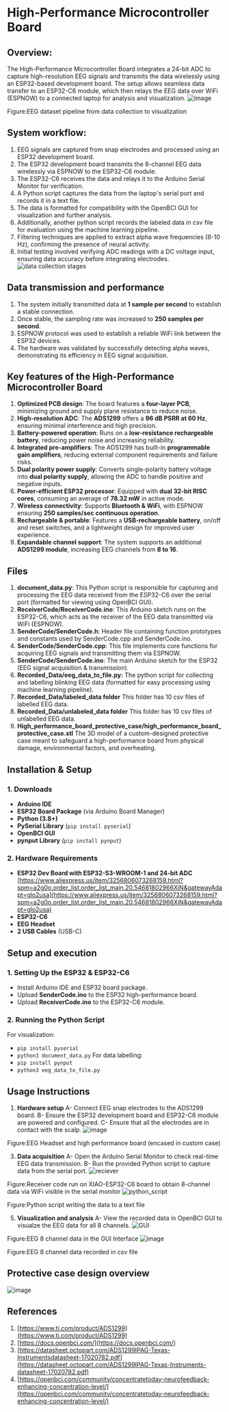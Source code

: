 # High-Performance Microcontroller Board

## Overview:
The High-Performance Microcontroller Board integrates a 24-bit ADC to capture high-resolution EEG signals and transmits the data wirelessly using an ESP32-based development board. 
The setup allows seamless data transfer to an ESP32-C6 module, which then relays the EEG data over WiFi (ESPNOW) to a connected laptop for analysis and visualization.
![image](https://github.com/user-attachments/assets/9b8633bc-526a-4d3a-a7fb-4e275b2d3879)

Figure:EEG dataset pipeline from data collection to visualization

## System workflow:
1. EEG signals are captured from snap electrodes and processed using an ESP32 development board.
2. The ESP32 development board transmits the 8-channel EEG data wirelessly via ESPNOW to the ESP32-C6 module.
3. The ESP32-C6 receives the data and relays it to the Arduino Serial Monitor for verification.
4. A Python script captures the data from the laptop's serial port and records it in a text file. 
5. The data is formatted for compatibility with the OpenBCI GUI for visualization and further analysis.
6. Additionally, another python script records the labeled data in csv file for evaluation using the machine learning pipeline.
7. Filtering techniques are applied to extract alpha wave frequencies (8-10 Hz), confirming the presence of neural activity.
8. Initial testing involved verifying ADC readings with a DC voltage input, ensuring data accuracy before integrating electrodes.
   ![data collection stages](https://github.com/user-attachments/assets/1ad5dc23-a819-4ac8-99bb-d55ae5c50f29)

## Data transmission and performance
1. The system initially transmitted data at **1 sample per second** to establish a stable connection.
2. Once stable, the sampling rate was increased to **250 samples per second**.
3. ESPNOW protocol was used to establish a reliable WiFi link between the ESP32 devices.
4. The hardware was validated by successfully detecting alpha waves, demonstrating its efficiency in EEG signal acquisition.

## Key features of the High-Performance Microcontroller Board
1. **Optimized PCB design**: The board features a **four-layer PCB**, minimizing ground and supply plane resistance to reduce noise.
2. **High-resolution ADC**: The **ADS1299** offers a **96 dB PSRR at 60 Hz**, ensuring minimal interference and high precision.
3. **Battery-powered operation**: Runs on a **low-resistance rechargeable battery**, reducing power noise and increasing reliability.
4. **Integrated pre-amplifiers**: The ADS1299 has built-in **programmable gain amplifiers**, reducing external component requirements and failure risks.
5. **Dual polarity power supply**: Converts single-polarity battery voltage into **dual polarity supply**, allowing the ADC to handle positive and negative inputs.
6. **Power-efficient ESP32 processor**: Equipped with **dual 32-bit RISC cores**, consuming an average of **78.32 mW** in active mode.
7. **Wireless connectivity**: Supports **Bluetooth & WiFi**, with ESPNOW ensuring **250 samples/sec continuous operation**.
8. **Rechargeable & portable**: Features a **USB-rechargeable battery**, on/off and reset switches, and a lightweight design for improved user experience.
9. **Expandable channel support**: The system supports an additional **ADS1299 module**, increasing EEG channels from **8 to 16**.

## Files
1. **document_data.py**: This Python script is responsible for capturing and processing the EEG data received from the ESP32-C6 over the serial port (formatted for viewing using OpenBCI GUI).
2. **ReceiverCode/ReceiverCode.ino**: This Arduino sketch runs on the ESP32-C6, which acts as the receiver of the EEG data transmitted via WiFi (ESPNOW).
3. **SenderCode/SenderCode.h**: Header file containing function prototypes and constants used by SenderCode.cpp and SenderCode.ino.
4. **SenderCode/SenderCode.cpp**: This file implements core functions for acquiring EEG signals and transmitting them via ESPNOW.
5. **SenderCode/SenderCode.ino**: The main Arduino sketch for the ESP32 (EEG signal acquisition & transmission).
6. **Recorded_Data/eeg_data_to_file.py:** The python script for collecting and labelling blinking EEG data (formatted for easy processing using machine learning pipeline).
7. **Recorded_Data/labeled_data folder** This folder has 10 csv files of labelled EEG data.
8. **Recorded_Data/unlabeled_data folder** This folder has 10 csv files of unlabelled EEG data.
9. **High_performance_board_protective_case/high_performance_board_protective_case.stl** The 3D model of a custom-designed protective case meant to safeguard a high-performance board from physical damage, environmental factors, and overheating.

## **Installation & Setup**

### **1. Downloads**
- **Arduino IDE**
- **ESP32 Board Package** (via Arduino Board Manager)
- **Python (3.8+)**
- **PySerial Library** (`pip install pyserial`)
- **OpenBCI GUI**
- **pynput Library** (`pip install pynput`)

### **2. Hardware Requirements**
- **ESP32 Dev Board with ESP32-S3-WROOM-1 and 24-bit ADC** [https://www.aliexpress.us/item/3256806073268159.html?spm=a2g0o.order_list.order_list_main.20.54681802966XjN&gatewayAdapt=glo2usa](https://www.aliexpress.us/item/3256806073268159.html?spm=a2g0o.order_list.order_list_main.20.54681802966XjN&gatewayAdapt=glo2usa)
- **ESP32-C6**  
- **EEG Headset** 
- **2 USB Cables** (USB-C)

## **Setup and execution**
### **1. Setting Up the ESP32 & ESP32-C6**
- Install Arduino IDE and ESP32 board package.
- Upload **SenderCode.ino** to the ESP32 high-performance board.
- Upload **ReceiverCode.ino** to the ESP32-C6 module.

### **2. Running the Python Script**
For visualization:
- `pip install pyserial`
- `python3 document_data.py`
For data labelling:
- `pip install pynput`
- `python3 eeg_data_to_file.py`

## Usage Instructions
1. **Hardware setup**
   A- Connect EEG snap electrodes to the ADS1299 board.
   B- Ensure the ESP32 development board and ESP32-C6 module are powered and configured.
   C- Ensure that all the electrodes are in contact with the scalp.
![image](https://github.com/user-attachments/assets/4b2af03a-59c5-4d7e-bbba-4e2725e26962)

Figure:EEG Headset and high performance board (encased in custom case)

3. **Data acquisition**
   A- Open the Arduino Serial Monitor to check real-time EEG data transmission.
   B- Run the provided Python script to capture data from the serial port.
![reciever](https://github.com/user-attachments/assets/a38cc0d9-1d12-4a00-a44a-9e0ed74b7f91)

Figure:Receiver code run on XIAO-ESP32-C6 board to obtain 8-channel data via WiFi visible in the serial monitor
![python_script](https://github.com/user-attachments/assets/b7d3d6ac-e961-4d5c-bfa1-aba720ed82bc)

Figure:Python script writing the data  to a text file

5. **Visualization and analysis**
   A- View the recorded data in OpenBCI GUI to visualze the EEG data for all 8 channels.
![GUI](https://github.com/user-attachments/assets/e260e019-36f6-4e70-bbdf-fcbd84b48b2d)
   
Figure:EEG 8 channel data in the GUI Interface
![image](https://github.com/user-attachments/assets/bfdb3e86-17a6-45f8-96cd-d8cfb03f0391)

Figure:EEG 8 channel data recorded in csv file

## Protective case design overview
![image](https://github.com/user-attachments/assets/9cd528c7-44c5-493f-83ec-1138f3c89896)

## References
1. [https://www.ti.com/product/ADS1299](https://www.ti.com/product/ADS1299)
2. [https://docs.openbci.com/](https://docs.openbci.com/)
3. [https://datasheet.octopart.com/ADS1299IPAG-Texas-Instrumentsdatasheet-17020782.pdf](https://datasheet.octopart.com/ADS1299IPAG-Texas-Instruments-datasheet-17020782.pdf)
4. [https://openbci.com/community/concentratetoday-neurofeedback-enhancing-concentration-level/](https://openbci.com/community/concentratetoday-neurofeedback-enhancing-concentration-level/)
